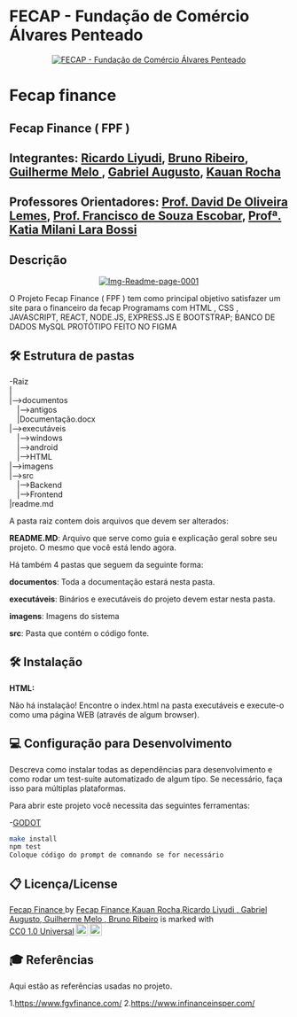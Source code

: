  # FECAP - Fundação de Comércio Álvares Penteado

<p align="center">
<a href= "https://www.fecap.br/"><img src="https://encrypted-tbn0.gstatic.com/images?q=tbn:ANd9GcRhZPrRa89Kma0ZZogxm0pi-tCn_TLKeHGVxywp-LXAFGR3B1DPouAJYHgKZGV0XTEf4AE&usqp=CAU" alt="FECAP - Fundação de Comércio Álvares Penteado" border="0"></a>
</p>

# Fecap finance

## Fecap Finance ( FPF )

## Integrantes: <a href="https://github.com/R4cardo">Ricardo Liyudi</a>, <a href="https://github.com/brunosr9">Bruno Ribeiro</a>, <a href="https://github.com/Gume123">Guilherme Melo </a>, <a href="https://github.com/GabrielAugustoT800">Gabriel Augusto</a>, <a href="https://github.com/kauandotexe">Kauan Rocha</a>

## Professores Orientadores: <a href="https://www.linkedin.com/in/dolemes/">Prof. David De Oliveira Lemes</a>, <a href="">Prof. Francisco de Souza Escobar</a>, <a href="">Profª. Katia Milani Lara Bossi
</a>


## Descrição

<p align="center">
 <a href="https://ibb.co/5sQh87b"><img src="https://i.ibb.co/1RCGqSF/Img-Readme-page-0001.jpg" alt="Img-Readme-page-0001" border="0"></a>
 </p>
 O Projeto Fecap Finance ( FPF ) tem como principal objetivo satisfazer um site para o financeiro da fecap 
Programams com HTML , CSS , JAVASCRIPT, REACT, NODE.JS, EXPRESS.JS E BOOTSTRAP;
BANCO DE DADOS MySQL </a>
PROTÓTIPO FEITO NO FIGMA </a></a>






## 🛠 Estrutura de pastas

-Raiz<br>
|<br>
|-->documentos<br>
  &emsp;|-->antigos<br>
  &emsp;|Documentação.docx<br>
|-->executáveis<br>
  &emsp;|-->windows<br>
  &emsp;|-->android<br>
  &emsp;|-->HTML<br>
|-->imagens<br>
|-->src<br>
  &emsp;|-->Backend<br>
  &emsp;|-->Frontend<br>
|readme.md<br>

A pasta raiz contem dois arquivos que devem ser alterados:

<b>README.MD</b>: Arquivo que serve como guia e explicação geral sobre seu projeto. O mesmo que você está lendo agora.

Há também 4 pastas que seguem da seguinte forma:

<b>documentos</b>: Toda a documentação estará nesta pasta.

<b>executáveis</b>: Binários e executáveis do projeto devem estar nesta pasta.

<b>imagens</b>: Imagens do sistema

<b>src</b>: Pasta que contém o código fonte.

## 🛠 Instalação

<b>HTML:</b>

Não há instalação!
Encontre o index.html na pasta executáveis e execute-o como uma página WEB (através de algum browser).

## 💻 Configuração para Desenvolvimento

Descreva como instalar todas as dependências para desenvolvimento e como rodar um test-suite automatizado de algum tipo. Se necessário, faça isso para múltiplas plataformas.

Para abrir este projeto você necessita das seguintes ferramentas:

-<a href="https://godotengine.org/download">GODOT</a>

```sh
make install
npm test
Coloque código do prompt de comnando se for necessário
```

## 📋 Licença/License
<p xmlns:cc="http://creativecommons.org/ns#" xmlns:dct="http://purl.org/dc/terms/"><a property="dct:title" rel="cc:attributionURL" href="https://www.fecap.br/">Fecap Finance </a> by <a rel="cc:attributionURL dct:creator" property="cc:attributionName" href="https://www.linkedin.com/company/fecap-finance/?originalSubdomain=br">Fecap Finance,Kauan Rocha,Ricardo Liyudi , Gabriel Augusto, Guilherme Melo , Bruno Ribeiro</a> is marked with <a href="https://creativecommons.org/publicdomain/zero/1.0/?ref=chooser-v1" target="_blank" rel="license noopener noreferrer" style="display:inline-block;">CC0 1.0 Universal<img style="height:22px!important;margin-left:3px;vertical-align:text-bottom;" src="https://mirrors.creativecommons.org/presskit/icons/cc.svg?ref=chooser-v1" alt=""><img style="height:22px!important;margin-left:3px;vertical-align:text-bottom;" src="https://mirrors.creativecommons.org/presskit/icons/zero.svg?ref=chooser-v1" alt=""></a></p>


## 🎓 Referências

Aqui estão as referências usadas no projeto.

1.https://www.fgvfinance.com/
2.https://www.infinanceinsper.com/
